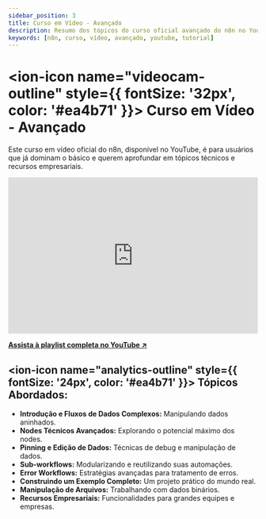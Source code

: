 ```yaml
---
sidebar_position: 3
title: Curso em Vídeo - Avançado
description: Resumo dos tópicos do curso oficial avançado do n8n no YouTube.
keywords: [n8n, curso, vídeo, avançado, youtube, tutorial]
---
```


# <ion-icon name="videocam-outline" style={{ fontSize: '32px', color: '#ea4b71' }}></ion-icon> Curso em Vídeo - Avançado

Este curso em vídeo oficial do n8n, disponível no YouTube, é para usuários que já dominam o básico e querem aprofundar em tópicos técnicos e recursos empresariais.

<iframe width="100%" height="315" src="https://www.youtube.com/embed/g1GkX1BH89E" title="n8n Advanced Course - Introduction" frameborder="0" allow="accelerometer; autoplay; clipboard-write; encrypted-media; gyroscope; picture-in-picture; web-share" allowfullscreen></iframe>

**[ Assista à playlist completa no YouTube ↗](https://www.youtube.com/watch?v=g1GkX1BH89E&list=PL8p-62yr-wG4a2c5a_z9sDq_aV2T-tOkb)**

## <ion-icon name="analytics-outline" style={{ fontSize: '24px', color: '#ea4b71' }}></ion-icon> Tópicos Abordados:

- **Introdução e Fluxos de Dados Complexos:** Manipulando dados aninhados.
- **Nodes Técnicos Avançados:** Explorando o potencial máximo dos nodes.
- **Pinning e Edição de Dados:** Técnicas de debug e manipulação de dados.
- **Sub-workflows:** Modularizando e reutilizando suas automações.
- **Error Workflows:** Estratégias avançadas para tratamento de erros.
- **Construindo um Exemplo Completo:** Um projeto prático do mundo real.
- **Manipulação de Arquivos:** Trabalhando com dados binários.
- **Recursos Empresariais:** Funcionalidades para grandes equipes e empresas.
